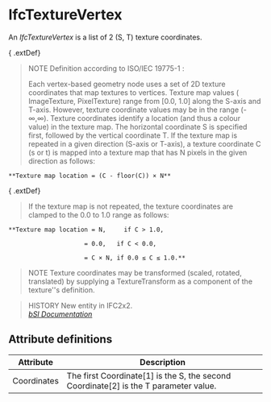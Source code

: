IfcTextureVertex
================
An _IfcTextureVertex_ is a list of 2 (S, T) texture coordinates.  
  
{ .extDef}  
> NOTE  Definition according to ISO/IEC 19775-1 :  
>  
> Each vertex-based geometry node uses a set of 2D texture coordinates that
> map textures to vertices. Texture map values ( ImageTexture, PixelTexture)
> range from [0.0, 1.0] along the S-axis and T-axis. However, texture
> coordinate values may be in the range (-∞,∞). Texture coordinates identify a
> location (and thus a colour value) in the texture map. The horizontal
> coordinate S is specified first, followed by the vertical coordinate T. If
> the texture map is repeated in a given direction (S-axis or T-axis), a
> texture coordinate C (s or t) is mapped into a texture map that has N pixels
> in the given direction as follows:
    
    
      
    **Texture map location = (C - floor(C)) × N**  
    

  
  
{ .extDef}  
> If the texture map is not repeated, the texture coordinates are clamped to
> the 0.0 to 1.0 range as follows:
    
    
      
    **Texture map location = N,     if C > 1.0,  
      
                         = 0.0,   if C < 0.0,  
      
                         = C × N, if 0.0 ≤ C ≤ 1.0.**  
    

  
  
> NOTE  Texture coordinates may be transformed (scaled, rotated, translated)
> by supplying a TextureTransform as a component of the texture''s definition.  
  
> HISTORY  New entity in IFC2x2.  
[ _bSI
Documentation_](https://standards.buildingsmart.org/IFC/DEV/IFC4_2/FINAL/HTML/schema/ifcpresentationappearanceresource/lexical/ifctexturevertex.htm)


Attribute definitions
---------------------
| Attribute   | Description                                                                          |
|-------------|--------------------------------------------------------------------------------------|
| Coordinates | The first Coordinate[1] is the S, the second Coordinate[2] is the T parameter value. |

